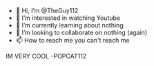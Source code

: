 - 👋 Hi, I’m @TheGuy112
- 👀 I’m interested in watching Youtube
- 🌱 I’m currently learning about nothing
- 💞️ I’m looking to collaborate on nothing (again)
- 📫 How to reach me you can't reach me

<!---
TheGuy112/TheGuy112 is a ✨ special ✨ repository because its `README.md` (this file) appears on your GitHub profile.
You can click the Preview link to take a look at your changes.
--->
IM VERY COOL -POPCAT112
